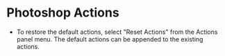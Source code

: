 # Photoshop Actions

- To restore the default actions, select "Reset Actions" from the Actions panel menu. The default actions can be appended to the existing actions.